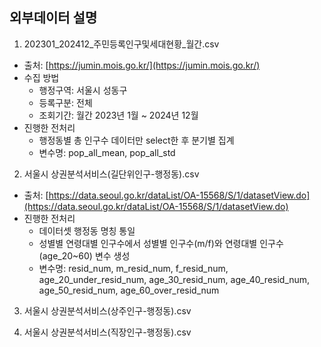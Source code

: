 ## 외부데이터 설명
1. 202301_202412_주민등록인구및세대현황_월간.csv
- 출처: [https://jumin.mois.go.kr/](https://jumin.mois.go.kr/)
- 수집 방법
  -  행정구역: 서울시 성동구
  -  등록구분: 전체
  -  조회기간: 월간 2023년 1월 ~ 2024년 12월
- 진행한 전처리
  - 행정동별 총 인구수 데이터만 select한 후 분기별 집계
  - 변수명: pop_all_mean, pop_all_std

2. 서울시 상권분석서비스(길단위인구-행정동).csv
- 출처: [https://data.seoul.go.kr/dataList/OA-15568/S/1/datasetView.do](https://data.seoul.go.kr/dataList/OA-15568/S/1/datasetView.do)
- 진행한 전처리
  - 데이터셋 행정동 명칭 통일
  - 성별별 연령대별 인구수에서 성별별 인구수(m/f)와 연령대별 인구수(age_20~60) 변수 생성
  - 변수명: resid_num, m_resid_num, f_resid_num, age_20_under_resid_num, age_30_resid_num, age_40_resid_num, age_50_resid_num, age_60_over_resid_num

3. 서울시 상권분석서비스(상주인구-행정동).csv
  

5. 서울시 상권분석서비스(직장인구-행정동).csv
